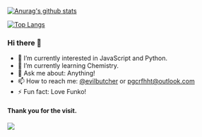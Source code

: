 [![Anurag's github stats](https://github-readme-stats.vercel.app/api?username=evilbutcher&show_icons=true)](https://github.com/anuraghazra/github-readme-stats)

[![Top Langs](https://github-readme-stats.vercel.app/api/top-langs/?username=evilbutcher&layout=compact)](https://github.com/anuraghazra/github-readme-stats)

 ### Hi there 👋

 - 🔭 I’m currently interested in JavaScript and Python.
 - 🌱 I’m currently learning Chemistry.
 - 💬 Ask me about: Anything!
 - 📫 How to reach me: [@evilbutcher](https://t.me/evilbutcher_bot) or pgcrfhht@outlook.com
 - ⚡ Fun fact: Love Funko!

#### Thank you for the visit.
![](http://profile-counter.glitch.me/evilbutcher/count.svg)
